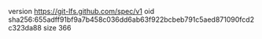 version https://git-lfs.github.com/spec/v1
oid sha256:655adff91bf9a7b458c036dd6ab63f922bcbeb791c5aed871090fcd2c323da88
size 366
